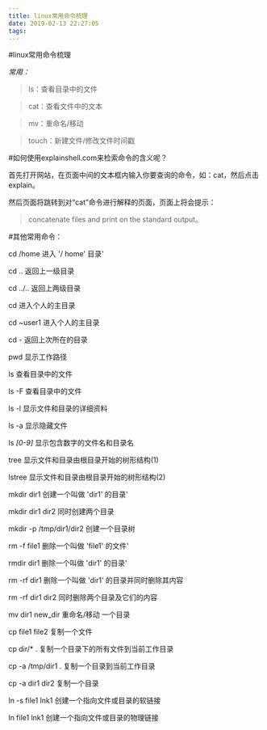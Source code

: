 ```yaml
---
title: linux常用命令梳理
date: 2019-02-13 22:27:05
tags:
---
```

#linux常用命令梳理

*常用：*

>ls：查看目录中的文件

>cat：查看文件中的文本

>mv：重命名/移动

>touch：新建文件/修改文件时间戳

#如何使用explainshell.com来检索命令的含义呢？

首先打开网站，在页面中间的文本框内输入你要查询的命令，如：cat，然后点击explain。

然后页面将跳转到对“cat”命令进行解释的页面，页面上将会提示：

>concatenate files and print on the standard output。

#其他常用命令：

cd /home 进入 '/ home' 目录'

cd .. 返回上一级目录

cd ../.. 返回上两级目录

cd 进入个人的主目录

cd ~user1 进入个人的主目录

cd - 返回上次所在的目录

pwd 显示工作路径

ls 查看目录中的文件

ls -F 查看目录中的文件

ls -l 显示文件和目录的详细资料

ls -a 显示隐藏文件

ls *[0-9]* 显示包含数字的文件名和目录名

tree 显示文件和目录由根目录开始的树形结构(1)

lstree 显示文件和目录由根目录开始的树形结构(2)

mkdir dir1 创建一个叫做 'dir1' 的目录'

mkdir dir1 dir2 同时创建两个目录

mkdir -p /tmp/dir1/dir2 创建一个目录树

rm -f file1 删除一个叫做 'file1' 的文件'

rmdir dir1 删除一个叫做 'dir1' 的目录'

rm -rf dir1 删除一个叫做 'dir1' 的目录并同时删除其内容

rm -rf dir1 dir2 同时删除两个目录及它们的内容

mv dir1 new_dir 重命名/移动 一个目录

cp file1 file2 复制一个文件

cp dir/* . 复制一个目录下的所有文件到当前工作目录

cp -a /tmp/dir1 . 复制一个目录到当前工作目录

cp -a dir1 dir2 复制一个目录

ln -s file1 lnk1 创建一个指向文件或目录的软链接

ln file1 lnk1 创建一个指向文件或目录的物理链接
